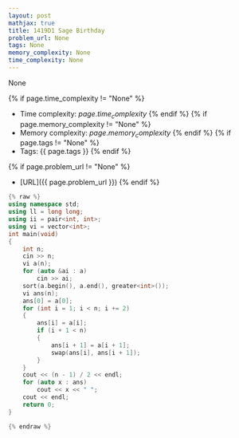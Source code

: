 ```yaml
---
layout: post
mathjax: true
title: 1419D1 Sage Birthday
problem_url: None
tags: None
memory_complexity: None
time_complexity: None
---
```


None


{% if page.time_complexity != "None" %}
- Time complexity: ${{ page.time_complexity }}$
{% endif %}
{% if page.memory_complexity != "None" %}
- Memory complexity: ${{ page.memory_complexity }}$
{% endif %}
{% if page.tags != "None" %}
- Tags: {{ page.tags }}
{% endif %}

{% if page.problem_url != "None" %}
- [URL]({{ page.problem_url }})
{% endif %}

```cpp
{% raw %}
using namespace std;
using ll = long long;
using ii = pair<int, int>;
using vi = vector<int>;
int main(void)
{
    int n;
    cin >> n;
    vi a(n);
    for (auto &ai : a)
        cin >> ai;
    sort(a.begin(), a.end(), greater<int>());
    vi ans(n);
    ans[0] = a[0];
    for (int i = 1; i < n; i += 2)
    {
        ans[i] = a[i];
        if (i + 1 < n)
        {
            ans[i + 1] = a[i + 1];
            swap(ans[i], ans[i + 1]);
        }
    }
    cout << (n - 1) / 2 << endl;
    for (auto x : ans)
        cout << x << " ";
    cout << endl;
    return 0;
}

{% endraw %}
```